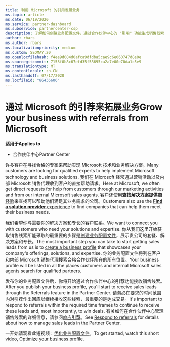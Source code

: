 ```yaml
---
title: 利用 Microsoft 的引用发展业务
ms.topic: article
ms.date: 06/19/2020
ms.service: partner-dashboard
ms.subservice: partnercenter-csp
description: 了解如何创建业务配置文件，通过合作伙伴中心的 "引用" 功能生成销售线索，然后对这些引用做出响应。
author: rbars
ms.author: rbars
ms.localizationpriority: medium
ms.custom: SEOMAY.20
ms.openlocfilehash: f4ee9d084d0afca9dfdba5cae9c6e060747d8e0e
ms.sourcegitcommit: 7153f0b8c67efd35f58695ca2a7e00e70da1c5e9
ms.translationtype: MT
ms.contentlocale: zh-CN
ms.lasthandoff: 07/17/2020
ms.locfileid: "86436606"
---
```

# <a name="grow-your-business-with-referrals-from-microsoft"></a><span data-ttu-id="acbfe-103">通过 Microsoft 的引荐来拓展业务</span><span class="sxs-lookup"><span data-stu-id="acbfe-103">Grow your business with referrals from Microsoft</span></span>

<span data-ttu-id="acbfe-104">**适用于**</span><span class="sxs-lookup"><span data-stu-id="acbfe-104">**Applies to**</span></span>

- <span data-ttu-id="acbfe-105">合作伙伴中心</span><span class="sxs-lookup"><span data-stu-id="acbfe-105">Partner Center</span></span>

<span data-ttu-id="acbfe-106">许多客户在寻找合格的专家来帮助实现 Microsoft 技术和业务解决方案。</span><span class="sxs-lookup"><span data-stu-id="acbfe-106">Many customers are looking for qualified experts to help implement Microsoft technology and business solutions.</span></span> <span data-ttu-id="acbfe-107">我们在 Microsoft 经常通过营销活动以及内部 Microsoft 销售代理收到客户的直接帮助请求。</span><span class="sxs-lookup"><span data-stu-id="acbfe-107">Here at Microsoft, we often get direct requests for help from customers through our marketing activities and from our internal Microsoft sales agents.</span></span> <span data-ttu-id="acbfe-108">客户还使用[**查找解决方案提供商**经验](https://www.microsoft.com/solution-providers/search)来查找可以帮助他们满足其业务需求的公司。</span><span class="sxs-lookup"><span data-stu-id="acbfe-108">Customers also use the [**Find a solution provider** experience](https://www.microsoft.com/solution-providers/search) to find companies that can help them meet their business needs.</span></span> 

<span data-ttu-id="acbfe-109">我们希望你与需要你的解决方案和专长的客户联系。</span><span class="sxs-lookup"><span data-stu-id="acbfe-109">We want to connect you with customers who need your solutions and expertise.</span></span> <span data-ttu-id="acbfe-110">你从我们这里开始获取销售线索所能采取的最重要的步骤是[创建业务配置文件](create-a-marketing-profile.md)，展示贵公司的套餐、解决方案和专长。</span><span class="sxs-lookup"><span data-stu-id="acbfe-110">The most important step you can take to start getting sales leads from us is to [create a business profile](create-a-marketing-profile.md) that showcases your company's offerings, solutions, and expertise.</span></span> <span data-ttu-id="acbfe-111">你的业务配置文件将列在客户和内部 Microsoft 销售代理搜索合格合作伙伴所在的所有位置。</span><span class="sxs-lookup"><span data-stu-id="acbfe-111">Your business profile will be listed in all the places customers and internal Microsoft sales agents search for qualified partners.</span></span> 

 <span data-ttu-id="acbfe-112">发布你的业务配置文件后，你将开始通过合作伙伴中心的引荐功能接收销售线索。</span><span class="sxs-lookup"><span data-stu-id="acbfe-112">After you publish your business profile, you'll start to receive sales leads through the Referrals feature in the Partner Center.</span></span> <span data-ttu-id="acbfe-113">请务必在要求的时间范围内对引荐作出回应以继续接收这些线索，最重要的是达成交易。</span><span class="sxs-lookup"><span data-stu-id="acbfe-113">It's important to respond to referrals within the required time frames to continue to receive these leads and, most importantly, to win deals.</span></span> <span data-ttu-id="acbfe-114">有关如何在合作伙伴中心管理销售线索的详细信息，请参阅[响应引荐](responding-to-referrals.md)。</span><span class="sxs-lookup"><span data-stu-id="acbfe-114">See [Respond to referrals](responding-to-referrals.md) for details about how to manage sales leads in the Partner Center.</span></span>  

<span data-ttu-id="acbfe-115">一开始请观看此短视频：[优化业务配置文件](https://player.vimeo.com/video/252788046)。</span><span class="sxs-lookup"><span data-stu-id="acbfe-115">To get started, watch this short video, [Optimize your business profile](https://player.vimeo.com/video/252788046).</span></span>  
